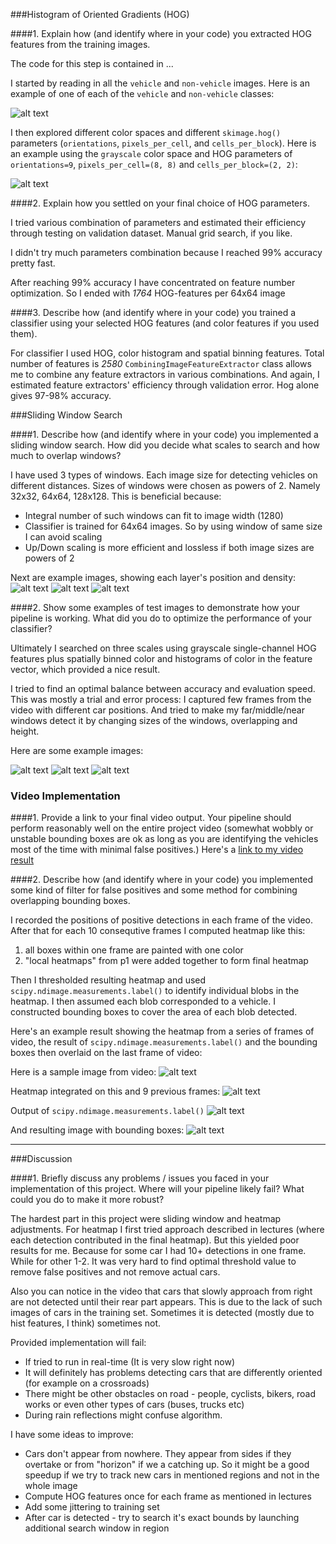 ###Histogram of Oriented Gradients (HOG)

####1. Explain how (and identify where in your code) you extracted HOG features from the training images.

The code for this step is contained in ...

I started by reading in all the `vehicle` and `non-vehicle` images.  Here is an example of one of each of the `vehicle` and `non-vehicle` classes:

![alt text](output_images/dataset_example.png)

I then explored different color spaces and different `skimage.hog()` parameters (`orientations`, `pixels_per_cell`, and `cells_per_block`). Here is an example using the `grayscale` color space and HOG parameters of `orientations=9`, `pixels_per_cell=(8, 8)` and `cells_per_block=(2, 2)`:


![alt text](output_images/hog_example.png)

####2. Explain how you settled on your final choice of HOG parameters.

I tried various combination of parameters and estimated their efficiency through testing on validation dataset. Manual grid search, if you like.

I didn't try much parameters combination because I reached 99% accuracy pretty fast.

After reaching 99% accuracy I have concentrated on feature number optimization. So I ended with *1764* HOG-features per 64x64 image

####3. Describe how (and identify where in your code) you trained a classifier using your selected HOG features (and color features if you used them).

For classifier I used HOG, color histogram and spatial binning features. Total number of features is *2580*
`CombiningImageFeatureExtractor` class allows me to combine any feature extractors in various combinations. And again, I estimated feature extractors' efficiency through validation error. Hog alone gives 97-98% accuracy. 

###Sliding Window Search

####1. Describe how (and identify where in your code) you implemented a sliding window search.  How did you decide what scales to search and how much to overlap windows?

I have used 3 types of windows. Each image size for detecting vehicles on different distances. Sizes of windows were chosen as powers of 2. Namely 32x32, 64x64, 128x128. This is beneficial because:
* Integral number of such windows can fit to image width (1280)
* Classifier is trained for 64x64 images. So by using window of same size I can avoid scaling
* Up/Down scaling is more efficient and lossless if both image sizes are powers of 2

Next are example images, showing each layer's position and density:
![alt text](output_images/window_far.png)
![alt text](output_images/window_middle.png)
![alt text](output_images/window_near.png)

####2. Show some examples of test images to demonstrate how your pipeline is working.  What did you do to optimize the performance of your classifier?

Ultimately I searched on three scales using grayscale single-channel HOG features plus spatially binned color and histograms of color in the feature vector, which provided a nice result. 

I tried to find an optimal balance between accuracy and evaluation speed. This was mostly a trial and error process: I captured few frames from the video with different car positions. And tried to make my far/middle/near windows detect it by changing sizes of the windows, overlapping and height.

Here are some example images:

![alt text](output_images/window_result1.png)
![alt text](output_images/window_result2.png)
![alt text](output_images/window_result3.png)


### Video Implementation

####1. Provide a link to your final video output.  Your pipeline should perform reasonably well on the entire project video (somewhat wobbly or unstable bounding boxes are ok as long as you are identifying the vehicles most of the time with minimal false positives.)
Here's a [link to my video result](./project_video_result.mp4)


####2. Describe how (and identify where in your code) you implemented some kind of filter for false positives and some method for combining overlapping bounding boxes.

I recorded the positions of positive detections in each frame of the video. After that for each 10 consequtive frames I computed heatmap like this:

1. all boxes within one frame are painted with one color
2. "local heatmaps" from p1 were added together to form final heatmap

Then I thresholded resulting heatmap and used `scipy.ndimage.measurements.label()` to identify individual blobs in the heatmap. I then assumed each blob corresponded to a vehicle.  I constructed bounding boxes to cover the area of each blob detected.

Here's an example result showing the heatmap from a series of frames of video, the result of `scipy.ndimage.measurements.label()` and the bounding boxes then overlaid on the last frame of video:

Here is a sample image from video:
![alt text](output_images/frame0.png)

Heatmap integrated on this and 9 previous frames:
![alt text](output_images/heat0.png)

Output of `scipy.ndimage.measurements.label()`
![alt text](output_images/labels0.png)

And resulting image with bounding boxes:
![alt text](output_images/result0.png)

---

###Discussion

####1. Briefly discuss any problems / issues you faced in your implementation of this project.  Where will your pipeline likely fail?  What could you do to make it more robust?

The hardest part in this project were sliding window and heatmap adjustments. For heatmap I first tried approach described in lectures (where each detection contributed in the final heatmap). But this yielded poor results for me. Because for some car I had 10+ detections in one frame. While for other 1-2. It was very hard to find optimal threshold value to remove false positives and not remove actual cars. 

Also you can notice in the video that cars that slowly approach from right are not detected until their rear part appears. This is due to the lack of such images of cars in the training set. Sometimes it is detected (mostly due to hist features, I think) sometimes not.

Provided implementation will fail:
- If tried to run in real-time (It is very slow right now)
- It will definitely has problems detecting cars that are differently oriented (for example on a crossroads)
- There might be other obstacles on road - people, cyclists, bikers, road works or even other types of cars (buses, trucks etc)
- During rain reflections might confuse algorithm.

I have some ideas to improve:
- Cars don't appear from nowhere. They appear from sides if they overtake or from "horizon" if we a catching up. So it might be a good speedup if we try to track new cars in mentioned regions and not in the whole image
- Compute HOG features once for each frame as mentioned in lectures
- Add some jittering to training set
- After car is detected - try to search it's exact bounds by launching additional search window in region

